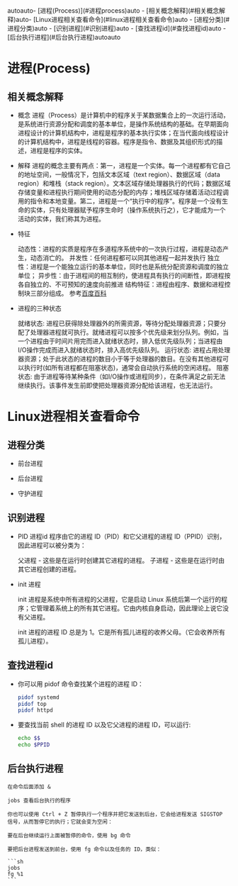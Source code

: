 <!-- TOC -->autoauto- [进程(Process)](#进程process)auto    - [相关概念解释](#相关概念解释)auto- [Linux进程相关查看命令](#linux进程相关查看命令)auto    - [进程分类](#进程分类)auto    - [识别进程](#识别进程)auto    - [查找进程id](#查找进程id)auto    - [后台执行进程](#后台执行进程)autoauto<!-- /TOC -->
# 进程(Process)

## 相关概念解释

- 概念
    进程（Process）是计算机中的程序关于某数据集合上的一次运行活动，是系统进行资源分配和调度的基本单位，是操作系统结构的基础。在早期面向进程设计的计算机结构中，进程是程序的基本执行实体；在当代面向线程设计的计算机结构中，进程是线程的容器。程序是指令、数据及其组织形式的描述，进程是程序的实体。
- 解释
    进程的概念主要有两点：第一，进程是一个实体。每一个进程都有它自己的地址空间，一般情况下，包括文本区域（text region）、数据区域（data region）和堆栈（stack region）。文本区域存储处理器执行的代码；数据区域存储变量和进程执行期间使用的动态分配的内存；堆栈区域存储着活动过程调用的指令和本地变量。第二，进程是一个“执行中的程序”。程序是一个没有生命的实体，只有处理器赋予程序生命时（操作系统执行之），它才能成为一个活动的实体，我们称其为进程。
    
- 特征

    动态性：进程的实质是程序在多道程序系统中的一次执行过程，进程是动态产生，动态消亡的。
    并发性：任何进程都可以同其他进程一起并发执行
    独立性：进程是一个能独立运行的基本单位，同时也是系统分配资源和调度的独立单位；
    异步性：由于进程间的相互制约，使进程具有执行的间断性，即进程按各自独立的、不可预知的速度向前推进
    结构特征：进程由程序、数据和进程控制块三部分组成。
    参考[百度百科](https://baike.baidu.com/item/进程/382503)

- 进程的三种状态

    就绪状态:
        进程已获得除处理器外的所需资源，等待分配处理器资源；只要分配了处理器进程就可执行。就绪进程可以按多个优先级来划分队列。例如，当一个进程由于时间片用完而进入就绪状态时，排入低优先级队列；当进程由I/O操作完成而进入就绪状态时，排入高优先级队列。
    运行状态:
        进程占用处理器资源；处于此状态的进程的数目小于等于处理器的数目。在没有其他进程可以执行时(如所有进程都在阻塞状态)，通常会自动执行系统的空闲进程。
    阻塞状态:
        由于进程等待某种条件（如I/O操作或进程同步），在条件满足之前无法继续执行。该事件发生前即使把处理器资源分配给该进程，也无法运行。

# Linux进程相关查看命令

## 进程分类

- 前台进程

- 后台进程

- 守护进程

## 识别进程

- PID 进程id
    程序由它的进程 ID（PID）和它父进程的进程 ID（PPID）识别，因此进程可以被分类为：

    父进程 - 这些是在运行时创建其它进程的进程。
    子进程 - 这些是在运行时由其它进程创建的进程。

- init 进程

    init 进程是系统中所有进程的父进程，它是启动 Linux 系统后第一个运行的程序；它管理着系统上的所有其它进程。它由内核自身启动，因此理论上说它没有父进程。

    init 进程的进程 ID 总是为 1。它是所有孤儿进程的收养父母。（它会收养所有孤儿进程）。

## 查找进程id

- 你可以用 pidof 命令查找某个进程的进程 ID：

    ```sh
    pidof systemd
    pidof top
    pidof httpd
    ```

- 要查找当前 shell 的进程 ID 以及它父进程的进程 ID，可以运行:

    ```sh
    echo $$
    echo $PPID
    ```

## 后台执行进程 

    在命令后面添加 & 

    jobs 查看后台执行的程序

    你也可以使用 Ctrl + Z 暂停执行一个程序并把它发送到后台，它会给进程发送 SIGSTOP 信号，从而暂停它的执行；它就会变为空闲：

    要在后台继续运行上面被暂停的命令，使用 bg 命令

    要把后台进程发送到前台，使用 fg 命令以及任务的 ID，类似：

    ```sh
    jobs
    fg %1
    ```